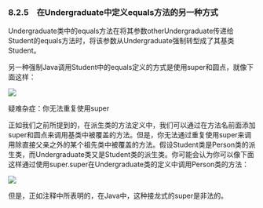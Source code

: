   

### 8.2.5　在Undergraduate中定义equals方法的另一种方式

Undergraduate类中的equals方法在将其参数otherUndergraduate传递给Student的equals方法时，将该参数从Undergraduate强制转型成了其基类Student。

另一种强制Java调用Student中的equals定义的方式是使用super和圆点，就像下面这样：

![](0-Assets/Epubook/程序员编程语言经典合集（计算机科学丛书5册套装），javapython编程语言含经典教材龙书《编译原理》%20(Bruce%20Eckel%20%20Alfred%20V.%20Aho%20%20Monica%20S.%20Lam%20etc.)%20(Z-Library)/images/image10807.jpeg)

疑难杂症：你无法重复使用super

正如我们之前所提到的，在派生类的方法定义中，我们可以通过在方法名前面添加super和圆点来调用基类中被覆盖的方法。但是，你无法通过重复使用super来调用除直接父亲之外的某个祖先类中被覆盖的方法。假设Student类是Person类的派生类，而Undergraduate类又是Student类的派生类。你可能会认为你可以像下面这样通过使用super.super在Undergraduate类的定义中调用Person类的方法：

![](0-Assets/Epubook/程序员编程语言经典合集（计算机科学丛书5册套装），javapython编程语言含经典教材龙书《编译原理》%20(Bruce%20Eckel%20%20Alfred%20V.%20Aho%20%20Monica%20S.%20Lam%20etc.)%20(Z-Library)/images/image10808.jpeg)

但是，正如注释中所表明的，在Java中，这种接龙式的super是非法的。